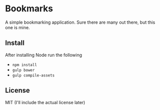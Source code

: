 # Bookmarks

A simple bookmarking application. Sure there are many out there, but this one is mine.

## Install

After installing Node run the following

- ```npm install```
- ```gulp bower```
- ```gulp compile-assets```

## License

MIT (I'll include the actual license later)
